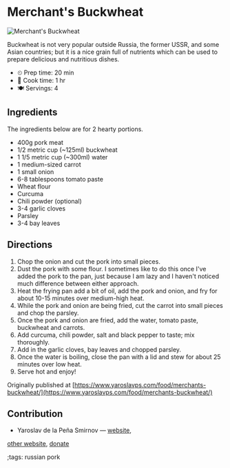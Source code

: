 # Merchant's Buckwheat

![Merchant's Buckwheat](pix/merchants-buckwheat.webp)

Buckwheat is not very popular outside Russia, the former USSR, and some Asian
countries; but it is a nice grain full of nutrients which can be used to prepare
delicious and nutritious dishes.

- ⏲ Prep time: 20 min
- 🍳 Cook time: 1 hr
- 🍽 Servings: 4

## Ingredients

The ingredients below are for 2 hearty portions.

- 400g pork meat
- 1/2 metric cup (~125ml) buckwheat
- 1 1/5 metric cup (~300ml) water
- 1 medium-sized carrot
- 1 small onion
- 6-8 tablespoons tomato paste
- Wheat flour
- Curcuma
- Chili powder (optional)
- 3-4 garlic cloves
- Parsley
- 3-4 bay leaves

## Directions

1. Chop the onion and cut the pork into small pieces.
2. Dust the pork with some flour. I sometimes like to do this once I've added the pork to the pan, just because I am lazy and I haven't noticed much difference between either approach.
3. Heat the frying pan add a bit of oil, add the pork and onion, and fry for about 10-15 minutes over medium-high heat.
4. While the pork and onion are being fried, cut the carrot into small pieces and chop the parsley.
5. Once the pork and onion are fried, add the water, tomato paste, buckwheat and carrots.
6. Add curcuma, chili powder, salt and black pepper to taste; mix thoroughly.
7. Add in the garlic cloves, bay leaves and chopped parsley.
8. Once the water is boiling, close the pan with a lid and stew for about 25 minutes over low heat.
9. Serve hot and enjoy!

Originally published at [https://www.yaroslavps.com/food/merchants-buckwheat/](https://www.yaroslavps.com/food/merchants-buckwheat/)

## Contribution

- Yaroslav de la Peña Smirnov — [website](https://www.yaroslavps.com/),

[other website](https://saucesource.cc/),
[donate](https://www.yaroslavps.com/donate)

;tags: russian pork
